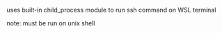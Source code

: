 uses built-in child_process module to run ssh command on WSL terminal

note: must be run on unix shell
